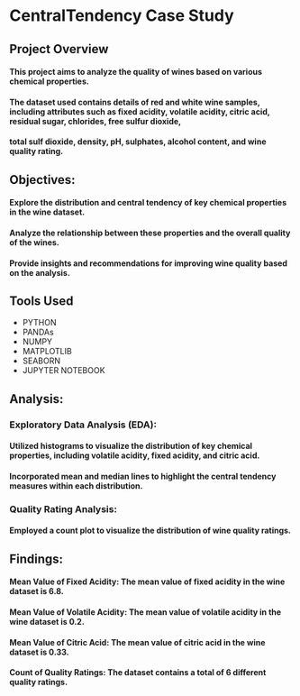 # CentralTendency Case Study

## Project Overview

#### This project aims to analyze the quality of wines based on various chemical properties. 
#### The dataset used contains details of red and white wine samples, including attributes such as fixed acidity, volatile acidity, citric acid, residual sugar, chlorides, free sulfur dioxide,
#### total sulf dioxide, density, pH, sulphates, alcohol content, and wine quality rating.

## Objectives:

#### Explore the distribution and central tendency of key chemical properties in the wine dataset.
#### Analyze the relationship between these properties and the overall quality of the wines.
#### Provide insights and recommendations for improving wine quality based on the analysis.

## Tools Used
- PYTHON
- PANDAs
- NUMPY
- MATPLOTLIB
- SEABORN
- JUPYTER NOTEBOOK

## Analysis:
### Exploratory Data Analysis (EDA):
#### Utilized histograms to visualize the distribution of key chemical properties, including volatile acidity, fixed acidity, and citric acid.
#### Incorporated mean and median lines to highlight the central tendency measures within each distribution.
### Quality Rating Analysis:
#### Employed a count plot to visualize the distribution of wine quality ratings.

## Findings:
#### Mean Value of Fixed Acidity: The mean value of fixed acidity in the wine dataset is 6.8.
#### Mean Value of Volatile Acidity: The mean value of volatile acidity in the wine dataset is 0.2.
#### Mean Value of Citric Acid: The mean value of citric acid in the wine dataset is 0.33.
#### Count of Quality Ratings: The dataset contains a total of 6 different quality ratings.
